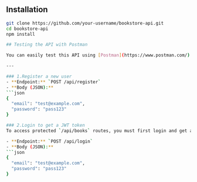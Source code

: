 
##  Installation

```bash
git clone https://github.com/your-username/bookstore-api.git
cd bookstore-api
npm install

## Testing the API with Postman

You can easily test this API using [Postman](https://www.postman.com/)

---

### 1.Register a new user
- **Endpoint:** `POST /api/register`
- **Body (JSON):**
```json
{
  "email": "test@example.com",
  "password": "pass123"
}

### 2.Login to get a JWT token
To access protected `/api/books` routes, you must first login and get a token.

- **Endpoint:** `POST /api/login`
- **Body (JSON):**
```json
{
  "email": "test@example.com",
  "password": "pass123"
}
